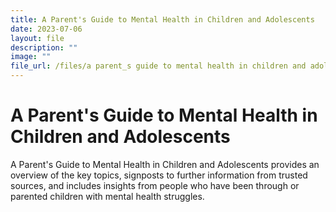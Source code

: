 ```yaml
---
title: A Parent's Guide to Mental Health in Children and Adolescents
date: 2023-07-06
layout: file
description: ""
image: ""
file_url: /files/a parent_s guide to mental health in children and adolescents.pdf
---
```

# A Parent's Guide to Mental Health in Children and Adolescents 
A Parent's Guide to Mental Health in Children and Adolescents provides an overview of the key topics, signposts to further information from trusted sources, and includes insights from people who have been through or parented children with mental health struggles.
